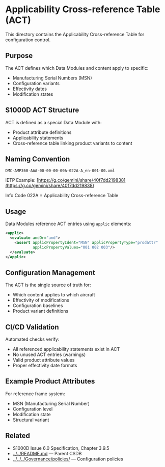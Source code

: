 # Applicability Cross-reference Table (ACT)

This directory contains the Applicability Cross-reference Table for configuration control.

## Purpose

The ACT defines which Data Modules and content apply to specific:
- Manufacturing Serial Numbers (MSN)
- Configuration variants
- Effectivity dates
- Modification states

## S1000D ACT Structure

ACT is defined as a special Data Module with:
- Product attribute definitions
- Applicability statements
- Cross-reference table linking product variants to content

## Naming Convention

```
DMC-AMP360-AAA-00-00-00-00A-022A-A_en-001-00.xml
```
IETP Example: [https://g.co/gemini/share/40f7dd219838](https://g.co/gemini/share/40f7dd219838)


Info Code 022A = Applicability Cross-reference Table

## Usage

Data Modules reference ACT entries using `applic` elements:

```xml
<applic>
  <evaluate andOr="and">
    <assert applicPropertyIdent="MSN" applicPropertyType="prodattr" 
            applicPropertyValues="001 002 003"/>
  </evaluate>
</applic>
```

## Configuration Management

The ACT is the single source of truth for:
- Which content applies to which aircraft
- Effectivity of modifications
- Configuration baselines
- Product variant definitions

## CI/CD Validation

Automated checks verify:
- All referenced applicability statements exist in ACT
- No unused ACT entries (warnings)
- Valid product attribute values
- Proper effectivity date formats

## Example Product Attributes

For reference frame system:
- MSN (Manufacturing Serial Number)
- Configuration level
- Modification state
- Structural variant

## Related

- S1000D Issue 6.0 Specification, Chapter 3.9.5
- [../../README.md](../../README.md) — Parent CSDB
- [../../../Governance/policies/](../../../Governance/policies/) — Configuration policies
